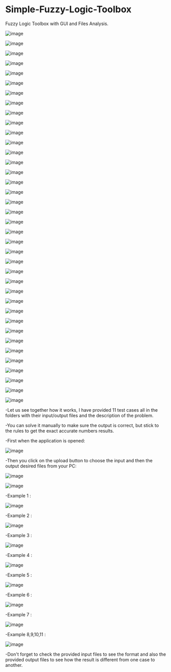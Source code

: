 # Simple-Fuzzy-Logic-Toolbox
Fuzzy Logic Toolbox with GUI and Files Analysis.

![image](https://user-images.githubusercontent.com/112272836/217863005-cff2e322-f82f-463e-83e8-7a515a45f48a.png)

![image](https://user-images.githubusercontent.com/112272836/217863060-494edd21-d42c-4564-a907-4d3e4f0c01e6.png)

![image](https://user-images.githubusercontent.com/112272836/217863111-40ae7fe6-4a0f-49b9-9c66-f77c1b3e31c2.png)

![image](https://user-images.githubusercontent.com/112272836/217863160-b67bab99-115e-4c8e-a2d1-2a8a65df35b3.png)

![image](https://user-images.githubusercontent.com/112272836/217863214-4614293f-fb26-4e94-8744-f0b9510f2b60.png)

![image](https://user-images.githubusercontent.com/112272836/217863273-aa232ffe-0ef2-47eb-a9e0-f30d2ae14f35.png)

![image](https://user-images.githubusercontent.com/112272836/217863324-735eea3a-1f01-40e9-91b2-c63e10412163.png)

![image](https://user-images.githubusercontent.com/112272836/217863361-f0ced9d4-c982-4fbe-a66c-e2133bab9bcc.png)

![image](https://user-images.githubusercontent.com/112272836/217863421-c6bf099c-4018-4ae1-905f-7021c7e1af78.png)

![image](https://user-images.githubusercontent.com/112272836/217863492-f6f1565b-33ec-40ac-a76f-5c45fd48a679.png)

![image](https://user-images.githubusercontent.com/112272836/217863552-2d4af0c7-71ea-41a1-aabe-aa550dbfd916.png)

![image](https://user-images.githubusercontent.com/112272836/217863622-d01a910c-6062-4310-8c54-a41af04e70e7.png)

![image](https://user-images.githubusercontent.com/112272836/217863669-f4624e96-5d9f-4529-9dae-d229448096e0.png)

![image](https://user-images.githubusercontent.com/112272836/217863733-e0fa237d-7ef5-4b9e-a620-91994af2b0cb.png)

![image](https://user-images.githubusercontent.com/112272836/217863769-5a81577c-1eaf-4c66-94cf-971799c5913e.png)

![image](https://user-images.githubusercontent.com/112272836/217863841-00d8a068-7282-432a-9fe6-65a463de0dda.png)

![image](https://user-images.githubusercontent.com/112272836/217863886-82f155d1-7eed-4561-89cb-305a1a5be035.png)

![image](https://user-images.githubusercontent.com/112272836/217863927-da404a04-bc98-48b3-afe9-59fed071412a.png)

![image](https://user-images.githubusercontent.com/112272836/217863984-0d62e097-48e0-4935-95f6-f62326773b48.png)

![image](https://user-images.githubusercontent.com/112272836/217864029-584e528c-5e5a-46b5-a458-113e75f0c1ef.png)

![image](https://user-images.githubusercontent.com/112272836/217864105-673053f6-d3bb-4e38-a49c-3cd9a74e48a3.png)

![image](https://user-images.githubusercontent.com/112272836/217864215-a03d596d-5097-4cf1-9656-f62f919e15a0.png)

![image](https://user-images.githubusercontent.com/112272836/217864271-d1f4314d-182f-4672-a326-a460d77e4633.png)

![image](https://user-images.githubusercontent.com/112272836/217864332-7803eb7b-0f3a-4832-b1c8-3cd56f0bd4e5.png)

![image](https://user-images.githubusercontent.com/112272836/217864390-2977a824-6d01-4545-b183-949ac88c3dac.png)

![image](https://user-images.githubusercontent.com/112272836/217864440-be206d09-d307-4bc0-afd0-9ce4d1da0c1f.png)

![image](https://user-images.githubusercontent.com/112272836/217864511-78c23338-80fa-48a5-a559-edb22b3e2afe.png)

![image](https://user-images.githubusercontent.com/112272836/217864601-49c78026-d339-430d-83ac-bd35bdd5f38c.png)

![image](https://user-images.githubusercontent.com/112272836/217864703-32bff6ff-6021-4d6f-bc3f-b3e1bf3e2821.png)

![image](https://user-images.githubusercontent.com/112272836/217864766-bd6662f7-7f7e-45cd-b127-94b7a3ff8487.png)

![image](https://user-images.githubusercontent.com/112272836/217864838-c6b56bb1-0240-4c8b-8257-c3ceaf97e761.png)

![image](https://user-images.githubusercontent.com/112272836/217864893-3644f327-1c89-484e-bd67-47df48a8b339.png)

![image](https://user-images.githubusercontent.com/112272836/217864953-a3c7ae9c-b664-4405-8cdb-965417471cb1.png)

![image](https://user-images.githubusercontent.com/112272836/217865073-d30efa34-5aff-4109-b1e3-64a0018523c2.png)

![image](https://user-images.githubusercontent.com/112272836/217865115-11dda55b-bb64-4312-8298-6bcf55224bbc.png)

![image](https://user-images.githubusercontent.com/112272836/217865169-17e63a4d-2574-4af6-a018-15d18f73e3d6.png)

![image](https://user-images.githubusercontent.com/112272836/217865221-4018fa6f-018c-4096-80b8-d8227c181e0f.png)

![image](https://user-images.githubusercontent.com/112272836/217865302-d447f1e5-7ad2-4836-9850-6f1e1755dc93.png)

-Let us see together how it works, I have provided 11 test cases all in the folders with their input/output files and the description of the problem.

-You can solve it manually to make sure the output is correct, but stick to the rules to get the exact accurate numbers results.

-First when the application is opened:

![image](https://user-images.githubusercontent.com/112272836/217866032-00235579-4c96-4326-aadd-691ee3a8d24d.png)

-Then you click on the upload button to choose the input and then the output desired files from your PC:

![image](https://user-images.githubusercontent.com/112272836/217866204-15da35cb-d5b4-45ca-bf4d-7a5e9634f252.png)

![image](https://user-images.githubusercontent.com/112272836/217866354-791ac327-97bb-4ae0-9200-5ef1d104ca06.png)

-Example 1 :

![image](https://user-images.githubusercontent.com/112272836/217866432-7f3ffc4e-794f-45af-a419-9f3e295058b6.png)

-Example 2 :

![image](https://user-images.githubusercontent.com/112272836/217866657-2f090023-6735-496c-be67-1c8edc0000e0.png)

-Example 3 :

![image](https://user-images.githubusercontent.com/112272836/217866756-94ac885e-a94d-486b-ab78-f27182b608a1.png)

-Example 4 :

![image](https://user-images.githubusercontent.com/112272836/217866849-d3c5dacd-217d-4e46-8dc3-8fa6eeab912d.png)

-Example 5 :

![image](https://user-images.githubusercontent.com/112272836/217866963-3399d70e-4f89-452c-acad-ca8d80e12764.png)

-Example 6 :

![image](https://user-images.githubusercontent.com/112272836/217867049-13c6bdb4-3372-4e21-b904-5013dd9d7f7e.png)

-Example 7 :

![image](https://user-images.githubusercontent.com/112272836/217867155-96b16ad6-c79b-4823-8908-b63dfe535c89.png)

-Example 8,9,10,11 :

![image](https://user-images.githubusercontent.com/112272836/217867253-6aec374a-6af8-4989-81f8-8e761ccc33a0.png)

-Don't forget to check the provided input files to see the format and also the provided output files to see how the result is different from one case to another.
